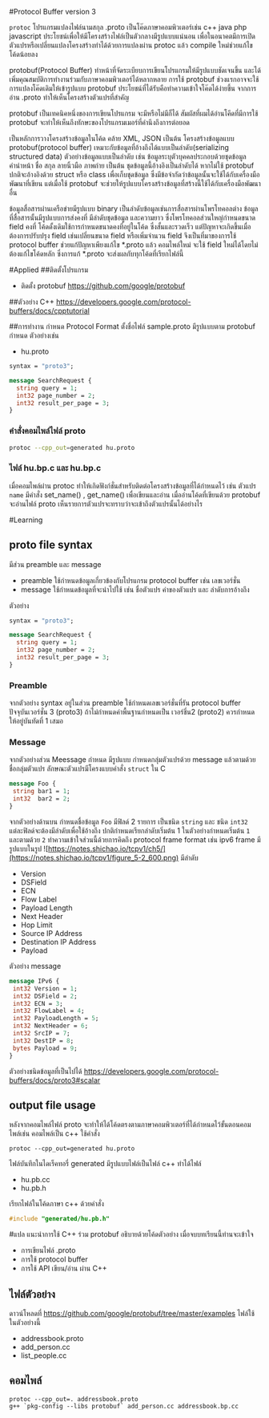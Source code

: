 #Protocol Buffer version 3

``protoc`` โปรแกรมแปลงไฟล์นามสกุล .proto เป็นโค๊ดภาษาคอมพิวเตอร์เช่น c++ java php javascript ประโยชน์เพื่อให้มีโครงสร้างไฟล์เป็นตัวกลางมีรูปแบบแน่นอน เพื่อในอนาคตมีการเปิดตัวแปรหรือเปลี่ยนแปลงโครงสร้างทำได้ด้วยการแปลงผ่าน protoc แล้ว compile ใหม่ช่วยแก้ไขโค้ดน้อยลง

protobuf(Protocol Buffer) ทำหน้าที่จัดระเบียบการเขียนโปรแกรมให้มีรูปแบบชัดเจนขึ้น และได้เพิ่มคุณสมบัติการทำงานร่วมกับภาษาคอมพิวเตอร์ได้หลากหลาย การใช้ protobuf ช่วงแรกอาจจะใช้การแปลงโค๊ดเดิมให้เข้ารูปแบบ protobuf ประโยชน์ที่ได้รับคือทำความเข้าใจโค๊ดได้ง่ายขึ้น จากการอ่าน .proto ทำให้เห็นโครงสร้างตัวแปรที่สำคัญ

protobuf เป็นเทคนิคหนึ่งของการเขียนโปรแกรม จะมีหรือไม่มีก็ได้ สัมผัสที่ผมได้อ่านโคีดที่มีการใช้ protobuf จะทำให้เห็นถึงทักษะของโปรแกรมเมอร์ที่คำนึงถึงการต่อยอด

เป็นหลักการวางโครงสร้างข้อมูลในโค้ด คล้าย XML, JSON เป็นต้น โครงสร้างข้อมูลแบบ protobuf(protocol buffer) เหมาะกับข้อมูลที่อ้างถึงได้แบบเป็นลำดับ(serializing structured data) ตัวอย่างข้อมูลแบบเป็นลำดับ เช่น ข้อมูลระบุตัวบุคคลประกอบด้วยชุดข้อมูล คำนำหน้า ชื่อ สกุล ลายนิ้วมือ ภาพถ่าย เป็นต้น ชุดข้อมูลนี้อ้างอิงเป็นลำดับได้ หากไม่ใช้ protobuf ปกติจะอ้างอิงด้วย struct หรือ class เพื่อเก็บชุดข้อมูล ซึ่งมีข้อจำกัดว่าข้อมูลนั้นจะใช้ได้กับเครื่องมือพัฒนาที่เขียน แต่เมื่อใช้ protobuf จะช่วยให้รูปแบบโครงสร้างข้อมูลที่สร้างนี้ใช้ได้กับเครื่องมือพัฒนาอื่น  

ข้อมูลสื่อสารผ่านเครือข่ายมีรูปแบบ binary เป็นลำดับข้อมูลเช่นการสื่อสารผ่านโพรโทคอลต่าง ข้อมูลที่สื่อสารนั้นมีรูปแบบการส่งคงที่ มีลำดับชุดข้อมูล และความยาว ซึ่งโพรโทคอลส่วนใหญ่กำหนดขนาด field คงที่ โค้ดดั้งเดิมใช้การกำหนดขนาดคงที่อยู่ในโค้ด ซึ่งสั้นและรวดเร็ว แต่ปัญหาจะเกิดขึ้นเมื่อต้องการปรับปรุง field เช่นเปลี่ยนขนาด field หรือเพิ่มจำนวน field จึงเป็นที่มาของการใช้ protocol buffer ช่วยแก้ปัญหาเพียงแก้ไข \*.proto แล้ว คอมไพล์ใหม่ จะใช้ field ใหม่ได้โดยไม่ต้องแก้ไขโค้ดหลัก ซึ่งการแก้ \*.proto  จะส่งผลกับทุกโค้ดที่เรียกไฟล์นี้

#Applied
##ติดตั้งโปรแกรม

- ติดตั้ง protobuf https://github.com/google/protobuf

##ตัวอย่าง C++
https://developers.google.com/protocol-buffers/docs/cpptutorial


##การทำงาน
กำหนด Protocol Format ตั้งชื่อไฟล์ sample.proto มีรูปแบบตาม protobuf กำหนด ตัวอย่างเช่น

* hu.proto

```protobuf
syntax = "proto3";

message SearchRequest {
  string query = 1;
  int32 page_number = 2;
  int32 result_per_page = 3;
}
```

### คำสั่งคอมไพล์ไฟล์ proto

```bash
protoc --cpp_out=generated hu.proto
```
### ไฟล์ hu.bp.c และ hu.bp.c
เมื่อคอมไพล์ผ่าน protoc ทำให้เกิดฟังก์ชั่นสำหรับติดต่อโครงสร้างข้อมูลที่ได้กำหนดไว้ เช่น ตัวแปร `name` มีคำสั่ง set_name() , get_name() เพื่อเขียนและอ่าน เมื่ออ่านโค้ดที่เขียนด้วย protobuf จะอ่านไฟล์ proto เห็นรายการตัวแปรจะทราบว่าจะเข้าถึงตัวแปรนั้นได้อย่างไร

#Learning
## proto file syntax
มีส่วน preamble และ message
- preamble ใช้กำหนดข้อมูลเกี่ยวข้องกับโปรแกรม protocol buffer เช่น เลขเวอร์ชั่น
- message ใช้กำหนดข้อมูลที่จะนำไปใช้ เช่น ชื่อตัวแปร ค่าของตัวแปร และ ลำดับการอ้างถึง

ตัวอย่าง

```protobuf
syntax = "proto3";

message SearchRequest {
  string query = 1;
  int32 page_number = 2;
  int32 result_per_page = 3;
}
```

### Preamble
จากตัวอย่าง syntax อยู่ในส่วน preamble ใช้กำหนดเลขเวอร์ชั่นที่รัน protocol buffer ปัจจุบันเวอร์ชั่น 3 (proto3) ถ้าไม่กำหนดค่าพื้นฐานกำหนดเป็น เวอร์ชี่น2 (proto2) ควรกำหนดให้อยู่บันทัดที่ 1 เสมอ

### Message
จากตัวอย่างส่วน Meessage กำหนด มีรูปแบบ กำหนดกลุ่มตัวแปรด้วย message แล้วตามด้วยชื่อกลุ่มตัวแปร ลักษณะตัวแปรมีโครงแบบคำสั่ง ``struct`` ใน C

```protobuf
message Foo {
 string bar1 = 1;
 int32  bar2 = 2;
}
```

จากตัวอย่างด้านบน กำหนดชื่อข้อมูล `Foo` มีฟิลด์ 2 รายการ เป็นชนิด `string` และ ชนิด `int32` แต่ละฟิลด์จะต้องมีลำดับเพื่อใช้อ้างถึง ปกติกำหนดเรียกลำดับเริ่มต้น 1 ในตัวอย่างกำหนดเริ่มต้น `1` และตามด้วย `2` ทำความเข้าใจส่วนนี้ด้วยการคิดถึง protocol frame format เช่น ipv6 frame มีรูปแบบในรูป ![https://notes.shichao.io/tcpv1/ch5/](https://notes.shichao.io/tcpv1/figure_5-2_600.png)
มีลำดับ

- Version
- DSField
- ECN
- Flow Label
- Payload Length
- Next Header
- Hop Limit
- Source IP Address
- Destination IP Address
- Payload

ตัวอย่าง message

```protobuf
message IPv6 {
 int32 Version = 1;
 int32 DSField = 2;
 int32 ECN = 3;
 int32 FlowLabel = 4;
 int32 PayloadLength = 5;
 int32 NextHeader = 6;
 int32 SrcIP = 7;
 int32 DestIP = 8;
 bytes Payload = 9;
}
```
ตัวอย่างชนิดข้อมูลที่เป็นไปได้ https://developers.google.com/protocol-buffers/docs/proto3#scalar

## output file usage
หลังจากคอมไพล์ไฟล์ proto จะทำให้ได้โค้ดตรงตามภาษาคอมพิวเตอร์ที่ได้กำหนดไว้ขั้นตอนคอมไพล์เช่น คอมไพล์เป็น c++ ใช้คำสั่ง
```
protoc --cpp_out=generated hu.proto
```
ไฟล์บันทึกในไดเร็คทอรี่ generated มีรูปแบบไฟล์เป็นไฟล์ c++ ทำได้ไฟล์
- hu.pb.cc
- hu.pb.h

เรียกไฟล์ในโค้ดภาษา c++ ด้วยคำสั่ง

```c++
#include "generated/hu.pb.h"
```


#แปล
แนะนำการใช้ C++ ร่วม protobuf อธิบายด้วยโค้ดตัวอย่าง เมื่อจบบทเรียนนี้ท่านจะเข้าใจ

* การเขียนไฟล์ .proto
* การใช้ protocol buffer
* การใช้ API เขียน/อ่าน ผ่าน C++ 

## ไฟล์ตัวอย่าง
ดาวน์โหลดที่ https://github.com/google/protobuf/tree/master/examples ไฟล์ใช้ในตัวอย่างนี้

* addressbook.proto
* add_person.cc
* list_people.cc

## คอมไพล์
```
protoc --cpp_out=. addressbook.proto
g++ `pkg-config --libs protobuf` add_person.cc addressbook.bp.cc
``` 
